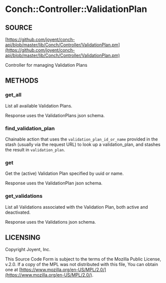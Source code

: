 # Conch::Controller::ValidationPlan

## SOURCE

[https://github.com/joyent/conch-api/blob/master/lib/Conch/Controller/ValidationPlan.pm](https://github.com/joyent/conch-api/blob/master/lib/Conch/Controller/ValidationPlan.pm)

Controller for managing Validation Plans

## METHODS

### get\_all

List all available Validation Plans.

Response uses the ValidationPlans json schema.

### find\_validation\_plan

Chainable action that uses the `validation_plan_id_or_name` provided in the stash
(usually via the request URL) to look up a validation\_plan, and stashes the result in
`validation_plan`.

### get

Get the (active) Validation Plan specified by uuid or name.

Response uses the ValidationPlan json schema.

### get\_validations

List all Validations associated with the Validation Plan, both active and deactivated.

Response uses the Validations json schema.

## LICENSING

Copyright Joyent, Inc.

This Source Code Form is subject to the terms of the Mozilla Public License,
v.2.0. If a copy of the MPL was not distributed with this file, You can obtain
one at [https://www.mozilla.org/en-US/MPL/2.0/](https://www.mozilla.org/en-US/MPL/2.0/).
